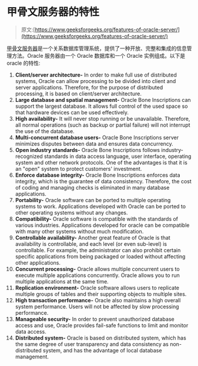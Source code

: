 # 甲骨文服务器的特性

> 原文:[https://www.geeksforgeeks.org/features-of-oracle-server/](https://www.geeksforgeeks.org/features-of-oracle-server/)

[甲骨文服务器](https://www.geeksforgeeks.org/comparisons-between-oracle-vs-sql-server/)是一个关系数据库管理系统，提供了一种开放、完整和集成的信息管理方法。Oracle 服务器由一个 Oracle 数据库和一个 Oracle 实例组成。以下是 oracle 的特性:

1.  **Client/server architecture-** In order to make full use of distributed systems, Oracle can allow processing to be divided into client and server applications. Therefore, for the purpose of distributed processing, it is based on client/server architecture.
2.  **Large database and spatial management-** Oracle Bone Inscriptions can support the largest database. It allows full control of the used space so that hardware devices can be used effectively.
3.  **High availability-** It will never stop running or be unavailable. Therefore, all normal operations (such as backup or partial failure) will not interrupt the use of the database.
4.  **Multi-concurrent database users-** Oracle Bone Inscriptions server minimizes disputes between data and ensures data concurrency.
5.  **Open industry standards-** Oracle Bone Inscriptions follows industry-recognized standards in data access language, user interface, operating system and other network protocols. One of the advantages is that it is an "open" system to protect customers' investment.
6.  **Enforce database integrity-** Oracle Bone Inscriptions enforces data integrity, which is the guarantee of data consistency. Therefore, the cost of coding and managing checks is eliminated in many database applications.
7.  **Portability-** Oracle software can be ported to multiple operating systems to work. Applications developed with Oracle can be ported to other operating systems without any changes.
8.  **Compatibility-** Oracle software is compatible with the standards of various industries. Applications developed for oracle can be compatible with many other systems without much modification.
9.  **Controllable availability-** Another great feature of Oracle is that availability is controllable, and each level (or even sub-level) is controllable. For example, the administrator can also prohibit certain specific applications from being packaged or loaded without affecting other applications.
10.  **Concurrent processing-** Oracle allows multiple concurrent users to execute multiple applications concurrently. Oracle allows you to run multiple applications at the same time.
11.  **Replication environment-** Oracle software allows users to replicate multiple groups of tables and their supporting objects to multiple sites.
12.  **High transaction performance-** Oracle also maintains a high overall system performance. Users will not be affected by slow processing performance.
13.  **Manageable security-** In order to prevent unauthorized database access and use, Oracle provides fail-safe functions to limit and monitor data access.
14.  **Distributed system-** Oracle is based on distributed system, which has the same degree of user transparency and data consistency as non-distributed system, and has the advantage of local database management.